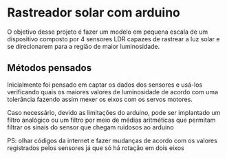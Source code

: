 # Rastreador solar com arduino

O objetivo desse projeto é fazer um modelo em pequena escala de um dispositivo composto por 4 sensores LDR capazes de rastrear a luz solar e se direcionarem para a região de maior luminosidade.

## Métodos pensados
Inicialmente foi pensado em captar os dados dos sensores e usá-los verificando quais os maiores valores de luminosidade de acordo com uma tolerância fazendo assim mexer os eixos com os servos motores.

Caso necessário, devido as limitações do arduino, pode ser implantado um filtro analógico ou um filtro por meio de médias aritméticas que permitam filtrar os sinais do sensor que chegam ruidosos ao arduino

PS: olhar códigos da internet e fazer mudanças de acordo com os valores registrados pelos sensores já que só há rotação em dois eixos
